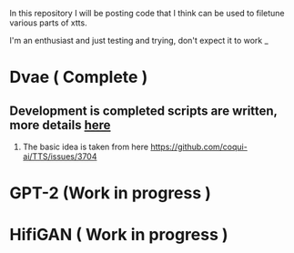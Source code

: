 In this repository I will be posting code that I think can be used to filetune various parts of xtts.

I'm an enthusiast and just testing and trying, don't expect it to work _

# Dvae ( Complete )
## Development is completed scripts are written, more details [here](https://github.com/daswer123/xtts-finetune-tests/tree/main/dvae-finetune)

1. The basic idea is taken from here https://github.com/coqui-ai/TTS/issues/3704

# GPT-2 (Work in progress )

# HifiGAN ( Work in progress )
